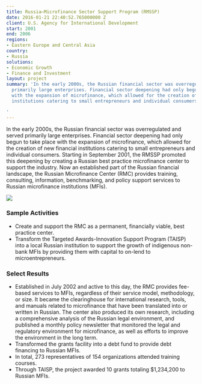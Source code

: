 ```yaml
---
title: Russia—Microfinance Sector Support Program (RMSSP)
date: 2016-01-21 22:40:52.765000000 Z
client: U.S. Agency for International Development
start: 2001
end: 2006
regions:
- Eastern Europe and Central Asia
country:
- Russia
solutions:
- Economic Growth
- Finance and Investment
layout: project
summary: 'In the early 2000s, the Russian financial sector was overregulated and served
  primarily large enterprises. Financial sector deepening had only begun to take place
  with the expansion of microfinance, which allowed for the creation of new financial
  institutions catering to small entrepreneurs and individual consumers.

'
---
```


In the early 2000s, the Russian financial sector was overregulated and served primarily large enterprises. Financial sector deepening had only begun to take place with the expansion of microfinance, which allowed for the creation of new financial institutions catering to small entrepreneurs and individual consumers. Starting in September 2001, the RMSSP promoted this deepening by creating a Russian best practice microfinance center to support the industry. Now an established part of the Russian financial landscape, the Russian Microfinance Center (RMC) provides training, consulting, information, benchmarking, and policy support services to Russian microfinance institutions (MFIs).

![][1]

###  Sample Activities

* Create and support the RMC as a permanent, financially viable, best practice center.
* Transform the Targeted Awards-Innovation Support Program (TAISP) into a local Russian institution to support the growth of indigenous non-bank MFIs by providing them with capital to on-lend to microentrepreneurs.

###  Select Results

* Established in July 2002 and active to this day, the RMC provides fee-based services to MFIs, regardless of their service model, methodology, or size. It became the clearinghouse for international research, tools, and manuals related to microfinance that have been translated into or written in Russian. The center also produced its own research, including a comprehensive analysis of the Russian legal environment, and published a monthly policy newsletter that monitored the legal and regulatory environment for microfinance, as well as efforts to improve the environment in the long term.
* Transformed the grants facility into a debt fund to provide debt financing to Russian MFIs.
* In total, 273 representatives of 154 organizations attended training courses.
* Through TAISP, the project awarded 10 grants totaling $1,234,200 to Russian MFIs.

[1]: https://assetify-dai.com/projects/RussiaRMSSP.jpg
